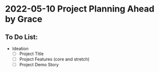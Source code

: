 # 2022-05-10 Project Planning Ahead by Grace
## To Do List:
- Ideation
  - [ ] Project Title
  - [ ] Project Features (core and stretch)
  - [ ] Project Demo Story
